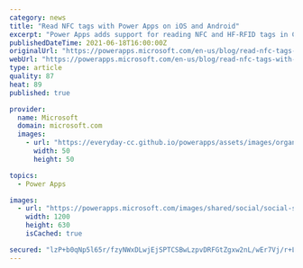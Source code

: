 ```yaml
---
category: news
title: "Read NFC tags with Power Apps on iOS and Android"
excerpt: "Power Apps adds support for reading NFC and HF-RFID tags in Canvas apps."
publishedDateTime: 2021-06-18T16:00:00Z
originalUrl: "https://powerapps.microsoft.com/en-us/blog/read-nfc-tags-with-power-apps-on-ios-and-android/"
webUrl: "https://powerapps.microsoft.com/en-us/blog/read-nfc-tags-with-power-apps-on-ios-and-android/"
type: article
quality: 87
heat: 89
published: true

provider:
  name: Microsoft
  domain: microsoft.com
  images:
    - url: "https://everyday-cc.github.io/powerapps/assets/images/organizations/microsoft.com-50x50.jpg"
      width: 50
      height: 50

topics:
  - Power Apps

images:
  - url: "https://powerapps.microsoft.com/images/shared/social/social-share-post-ignite.png"
    width: 1200
    height: 630
    isCached: true

secured: "lzP+b0qNp5l65r/fzyNWxDLwjEjSPTCSBwLzpvDRFGtZgxw2nL/wEr7Vj/r+LbjT6dQypHFrL1/ZGFs0J+uKiH6R+wMy/ksav12TvjkriEt0yD1n+p+ccKWWn/aHnBGqbhw7CZvESBHb7gau0cXYG1vOICFDS8Vyxp1+ap/6NS8WaJp6VEINjXwHy6fHgwogLgEnLXbkGQ88TUNdt9aXqxSvZ2oK0ikoAJgwJ+E7Uw82s0JxUQ6EbJPs3S4xk6mduFdLpLcRr/FHPDCA4FEk4N/TUGIgtyKzCERn4VaOdv/eORjDrSKz5dOOVzzl0H0yPqzDrvqPU62mT5QUlLihrSUrT9i8ko1VHzWQ+IgfgTQ=;TQq1i0uUghp0ZAea3UmFMQ=="
---
```



